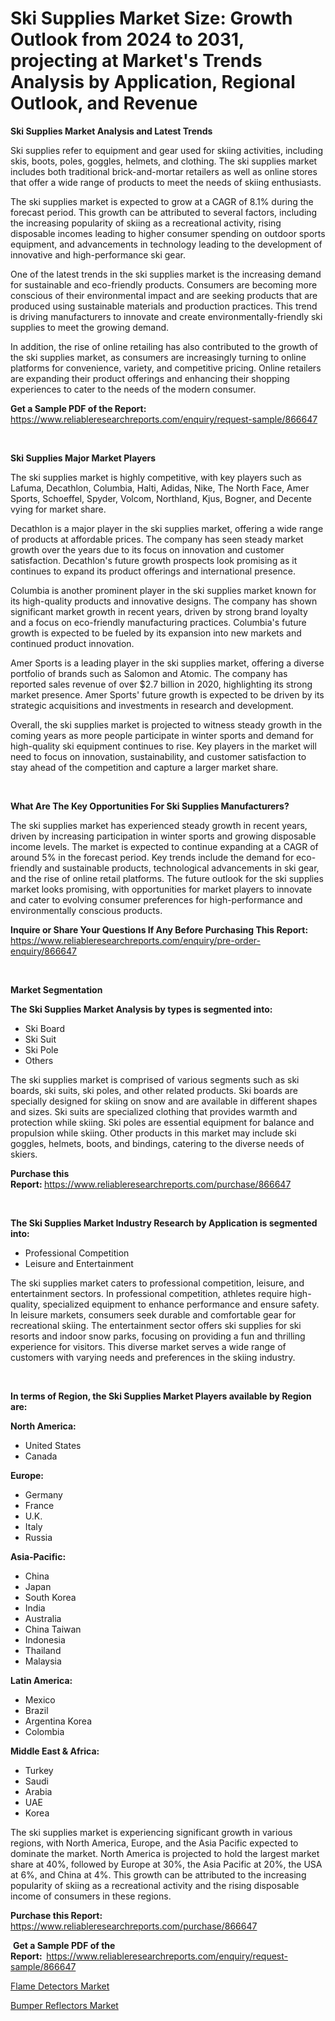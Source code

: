 <p><h1>Ski Supplies Market Size: Growth Outlook from 2024 to 2031, projecting at Market's Trends Analysis by Application, Regional Outlook, and Revenue</h1></p><p><strong>Ski Supplies Market Analysis and Latest Trends</strong></p>
<p><p>Ski supplies refer to equipment and gear used for skiing activities, including skis, boots, poles, goggles, helmets, and clothing. The ski supplies market includes both traditional brick-and-mortar retailers as well as online stores that offer a wide range of products to meet the needs of skiing enthusiasts.</p><p>The ski supplies market is expected to grow at a CAGR of 8.1% during the forecast period. This growth can be attributed to several factors, including the increasing popularity of skiing as a recreational activity, rising disposable incomes leading to higher consumer spending on outdoor sports equipment, and advancements in technology leading to the development of innovative and high-performance ski gear.</p><p>One of the latest trends in the ski supplies market is the increasing demand for sustainable and eco-friendly products. Consumers are becoming more conscious of their environmental impact and are seeking products that are produced using sustainable materials and production practices. This trend is driving manufacturers to innovate and create environmentally-friendly ski supplies to meet the growing demand.</p><p>In addition, the rise of online retailing has also contributed to the growth of the ski supplies market, as consumers are increasingly turning to online platforms for convenience, variety, and competitive pricing. Online retailers are expanding their product offerings and enhancing their shopping experiences to cater to the needs of the modern consumer.</p></p>
<p><strong>Get a Sample PDF of the Report:&nbsp;</strong> <a href="https://www.reliableresearchreports.com/enquiry/request-sample/866647">https://www.reliableresearchreports.com/enquiry/request-sample/866647</a></p>
<p>&nbsp;</p>
<p><strong>Ski Supplies Major Market Players</strong></p>
<p><p>The ski supplies market is highly competitive, with key players such as Lafuma, Decathlon, Columbia, Halti, Adidas, Nike, The North Face, Amer Sports, Schoeffel, Spyder, Volcom, Northland, Kjus, Bogner, and Decente vying for market share. </p><p>Decathlon is a major player in the ski supplies market, offering a wide range of products at affordable prices. The company has seen steady market growth over the years due to its focus on innovation and customer satisfaction. Decathlon's future growth prospects look promising as it continues to expand its product offerings and international presence.</p><p>Columbia is another prominent player in the ski supplies market known for its high-quality products and innovative designs. The company has shown significant market growth in recent years, driven by strong brand loyalty and a focus on eco-friendly manufacturing practices. Columbia's future growth is expected to be fueled by its expansion into new markets and continued product innovation.</p><p>Amer Sports is a leading player in the ski supplies market, offering a diverse portfolio of brands such as Salomon and Atomic. The company has reported sales revenue of over $2.7 billion in 2020, highlighting its strong market presence. Amer Sports' future growth is expected to be driven by its strategic acquisitions and investments in research and development.</p><p>Overall, the ski supplies market is projected to witness steady growth in the coming years as more people participate in winter sports and demand for high-quality ski equipment continues to rise. Key players in the market will need to focus on innovation, sustainability, and customer satisfaction to stay ahead of the competition and capture a larger market share.</p></p>
<p>&nbsp;</p>
<p><strong>What Are The Key Opportunities For Ski Supplies Manufacturers?</strong></p>
<p><p>The ski supplies market has experienced steady growth in recent years, driven by increasing participation in winter sports and growing disposable income levels. The market is expected to continue expanding at a CAGR of around 5% in the forecast period. Key trends include the demand for eco-friendly and sustainable products, technological advancements in ski gear, and the rise of online retail platforms. The future outlook for the ski supplies market looks promising, with opportunities for market players to innovate and cater to evolving consumer preferences for high-performance and environmentally conscious products.</p></p>
<p><strong>Inquire or Share Your Questions If Any Before Purchasing This Report:</strong> <a href="https://www.reliableresearchreports.com/enquiry/pre-order-enquiry/866647">https://www.reliableresearchreports.com/enquiry/pre-order-enquiry/866647</a></p>
<p>&nbsp;</p>
<p><strong>Market Segmentation</strong></p>
<p><strong>The Ski Supplies Market Analysis by types is segmented into:</strong></p>
<p><ul><li>Ski Board</li><li>Ski Suit</li><li>Ski Pole</li><li>Others</li></ul></p>
<p><p>The ski supplies market is comprised of various segments such as ski boards, ski suits, ski poles, and other related products. Ski boards are specially designed for skiing on snow and are available in different shapes and sizes. Ski suits are specialized clothing that provides warmth and protection while skiing. Ski poles are essential equipment for balance and propulsion while skiing. Other products in this market may include ski goggles, helmets, boots, and bindings, catering to the diverse needs of skiers.</p></p>
<p><strong>Purchase this Report:&nbsp;</strong><a href="https://www.reliableresearchreports.com/purchase/866647">https://www.reliableresearchreports.com/purchase/866647</a></p>
<p>&nbsp;</p>
<p><strong>The Ski Supplies Market Industry Research by Application is segmented into:</strong></p>
<p><ul><li>Professional Competition</li><li>Leisure and Entertainment</li></ul></p>
<p><p>The ski supplies market caters to professional competition, leisure, and entertainment sectors. In professional competition, athletes require high-quality, specialized equipment to enhance performance and ensure safety. In leisure markets, consumers seek durable and comfortable gear for recreational skiing. The entertainment sector offers ski supplies for ski resorts and indoor snow parks, focusing on providing a fun and thrilling experience for visitors. This diverse market serves a wide range of customers with varying needs and preferences in the skiing industry.</p></p>
<p>&nbsp;</p>
<p><strong>In terms of Region, the Ski Supplies Market Players available by Region are:</strong></p>
<p>
    <p> <strong> North America: </strong>
        <ul>
            <li>United States</li>
            <li>Canada</li>
        </ul>
        </p> 
    <p> <strong> Europe: </strong>
        <ul>
            <li>Germany</li>
            <li>France</li>
            <li>U.K.</li>
            <li>Italy</li>
            <li>Russia</li>
        </ul>
        </p> 
    <p> <strong> Asia-Pacific: </strong>
        <ul>
            <li>China</li>
            <li>Japan</li>
            <li>South Korea</li>
            <li>India</li>
            <li>Australia</li>
            <li>China Taiwan</li>
            <li>Indonesia</li>
            <li>Thailand</li>
            <li>Malaysia</li>
        </ul>
        </p> 
    <p> <strong> Latin America: </strong>
        <ul>
            <li>Mexico</li>
            <li>Brazil</li>
            <li>Argentina Korea</li>
            <li>Colombia</li>
        </ul>
        </p> 
    <p> <strong> Middle East & Africa: </strong>
        <ul>
            <li>Turkey</li>
            <li>Saudi</li>
            <li>Arabia</li>
            <li>UAE</li>
            <li>Korea</li>
        </ul>
    </p>
    </p>
<p><p>The ski supplies market is experiencing significant growth in various regions, with North America, Europe, and the Asia Pacific expected to dominate the market. North America is projected to hold the largest market share at 40%, followed by Europe at 30%, the Asia Pacific at 20%, the USA at 6%, and China at 4%. This growth can be attributed to the increasing popularity of skiing as a recreational activity and the rising disposable income of consumers in these regions.</p></p>
<p><strong>Purchase this Report: </strong><a href="https://www.reliableresearchreports.com/purchase/866647">https://www.reliableresearchreports.com/purchase/866647</a></p>
<p>&nbsp;<strong>Get a Sample PDF of the Report:&nbsp;&nbsp;</strong><a href="https://www.reliableresearchreports.com/enquiry/request-sample/866647">https://www.reliableresearchreports.com/enquiry/request-sample/866647</a></p>
<p><strong></strong></p>
<p><p><a href="https://view.publitas.com/reportprime-1/flame-detectors-market-dynamics-2024-2031-also-about-its-market-trends-projections-and-opportunities/">Flame Detectors Market</a></p><p><a href="https://invited-way-688.notion.site/Insights-into-Bumper-Reflectors-Market-Size-Analysing-Market-Share-Trends-and-Growth-from-2024-to-534ed006ad28415f9c4a2f1ab036d39f">Bumper Reflectors Market</a></p></p>